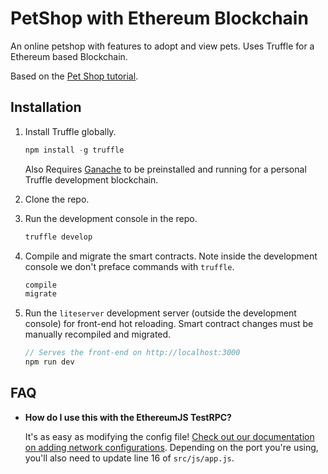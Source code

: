 # PetShop with Ethereum Blockchain

An online petshop with features to adopt and view pets. Uses Truffle for a Ethereum based Blockchain.


Based on the [Pet Shop tutorial](http://truffleframework.com/tutorials/pet-shop).

## Installation

1. Install Truffle globally.
    ```javascript
    npm install -g truffle
    ```
	Also Requires [Ganache](http://truffleframework.com/ganache/) to be preinstalled and running for a personal Truffle development blockchain.
    
    
2. Clone the repo.

3. Run the development console in the repo.
    ```javascript
    truffle develop
    ```

4. Compile and migrate the smart contracts. Note inside the development console we don't preface commands with `truffle`.
    ```javascript
    compile
    migrate
    ```

5. Run the `liteserver` development server (outside the development console) for front-end hot reloading. Smart contract changes must be manually recompiled and migrated.
    ```javascript
    // Serves the front-end on http://localhost:3000
    npm run dev
    ```


## FAQ

* __How do I use this with the EthereumJS TestRPC?__

    It's as easy as modifying the config file! [Check out our documentation on adding network configurations](http://truffleframework.com/docs/advanced/configuration#networks). Depending on the port you're using, you'll also need to update line 16 of `src/js/app.js`.
